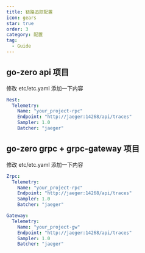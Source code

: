 ```yaml
---
title: 链路追踪配置
icon: gears
star: true
order: 3
category: 配置
tag:
  - Guide
---
```


## go-zero api 项目

修改 etc/etc.yaml 添加一下内容

```yaml
Rest:
  Telemetry:
    Name: "your_project-rpc"
    Endpoint: "http://jaeger:14268/api/traces"
    Sampler: 1.0
    Batcher: "jaeger"
```

## go-zero grpc + grpc-gateway 项目

修改 etc/etc.yaml 添加一下内容

```yaml
Zrpc:
  Telemetry:
    Name: "your_project-rpc"
    Endpoint: "http://jaeger:14268/api/traces"
    Sampler: 1.0
    Batcher: "jaeger"

Gateway:
  Telemetry:
    Name: "your_project-gw"
    Endpoint: "http://jaeger:14268/api/traces"
    Sampler: 1.0
    Batcher: "jaeger"
```